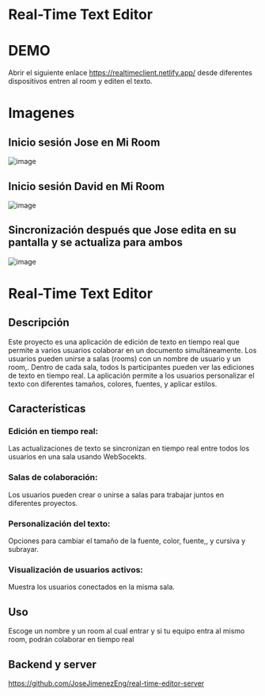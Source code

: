 # Real-Time Text Editor

# DEMO
Abrir el siguiente enlace https://realtimeclient.netlify.app/ desde diferentes dispositivos entren al room y editen el texto.

# Imagenes
## Inicio sesión Jose en Mi Room
![image](https://github.com/user-attachments/assets/c5dc718d-1585-4871-bb78-6054f2b876b6)
## Inicio sesión David en Mi Room
![image](https://github.com/user-attachments/assets/19914c82-aad7-4ad3-8e99-b477f9b6ffde)
## Sincronización después que Jose edita en su pantalla y se actualiza para ambos
![image](https://github.com/user-attachments/assets/aa79123c-a3ec-4063-80aa-6102ef9a00ff)


# Real-Time Text Editor

## Descripción
Este proyecto es una aplicación de edición de texto en tiempo real que permite a varios usuarios colaborar en un documento simultáneamente. Los usuarios pueden unirse a salas (rooms) con un nombre de usuario y un room,. Dentro de cada sala, todos ls participantes pueden ver las ediciones de texto en tiempo real. La aplicación permite a los usuarios personalizar el texto con diferentes tamaños, colores, fuentes, y aplicar estilos.

## Características

### Edición en tiempo real: 
Las actualizaciones de texto se sincronizan en tiempo real entre todos los usuarios en una sala usando WebSocekts.

### Salas de colaboración: 
Los usuarios pueden crear o unirse a salas para trabajar juntos en diferentes proyectos.

### Personalización del texto: 
Opciones para cambiar el tamaño de la fuente, color, fuente,, y cursiva y subrayar.

### Visualización de usuarios activos: 
Muestra los usuarios conectados en la misma sala.

## Uso
Escoge un nombre y un room al cual entrar y si tu equipo entra al mismo room, podrán colaborar en tiempo real

## Backend y server
https://github.com/JoseJimenezEng/real-time-editor-server
